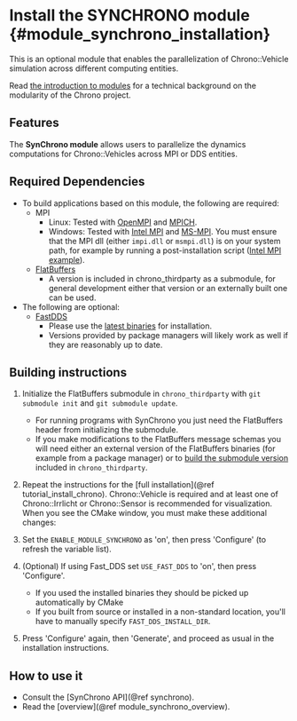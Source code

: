 Install the SYNCHRONO module   {#module_synchrono_installation}
===============================

This is an optional module that enables the parallelization of Chrono::Vehicle simulation across different computing entities.

Read [the introduction to modules](modularity.html) for a technical
background on the modularity of the Chrono project.


## Features

The **SynChrono module** allows users to parallelize the dynamics computations for Chrono::Vehicles across MPI or DDS entities.


## Required Dependencies

- To build applications based on this module, the following are required:
  * MPI
    - Linux: Tested with [OpenMPI](https://www.open-mpi.org/) and [MPICH](https://www.mpich.org/).
    - Windows: Tested with [Intel MPI](https://software.intel.com/en-us/mpi-library/choose-download/windows) and [MS-MPI](https://docs.microsoft.com/en-us/message-passing-interface/microsoft-mpi). You must ensure that the MPI dll (either `impi.dll` or `msmpi.dll`) is on your system path, for example by running a post-installation script ([Intel MPI example](https://software.intel.com/content/www/us/en/develop/documentation/mpi-developer-guide-windows/top/installation-and-prerequisites/prerequisite-steps.html)).
  * [FlatBuffers](http://google.github.io/flatbuffers/) 
    - A version is included in chrono_thirdparty as a submodule, for general development either that version or an externally built one can be used.
- The following are optional:
  * [FastDDS](https://fast-dds.docs.eprosima.com/en/latest/)
    - Please use the [latest binaries](https://www.eprosima.com/index.php/component/ars/repository/eprosima-fast-dds) for installation.
    - Versions provided by package managers will likely work as well if they are reasonably up to date.

## Building instructions

1. Initialize the FlatBuffers submodule in `chrono_thirdparty` with `git submodule init` and `git submodule update`. 
    - For running programs with SynChrono you just need the FlatBuffers header from initializing the submodule.
    - If you make modifications to the FlatBuffers message schemas you will need either an external version of the FlatBuffers binaries (for example from a package manager) or to [build the submodule version](https://google.github.io/flatbuffers/flatbuffers_guide_building.html) included in `chrono_thirdparty`.

2. Repeat the instructions for the [full installation](@ref tutorial_install_chrono). Chrono::Vehicle is required and at least one of Chrono::Irrlicht or Chrono::Sensor is recommended for visualization. When you see the CMake window, you must make these additional changes:

3. Set the `ENABLE_MODULE_SYNCHRONO` as 'on', then press 'Configure' (to refresh the variable list).

4. (Optional) If using Fast_DDS set `USE_FAST_DDS` to 'on', then press 'Configure'. 
    - If you used the installed binaries they should be picked up automatically by CMake
    - If you built from source or installed in a non-standard location, you'll have to manually specify `FAST_DDS_INSTALL_DIR`.

5. Press 'Configure' again, then 'Generate', and proceed as usual in the installation instructions.


## How to use it

- Consult the [SynChrono API](@ref synchrono).
- Read the [overview](@ref module_synchrono_overview).
